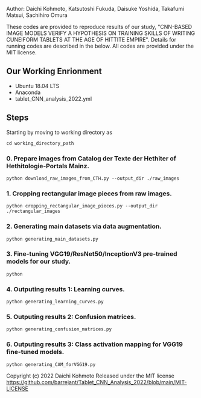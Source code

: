 Author: Daichi Kohmoto, Katsutoshi Fukuda, Daisuke Yoshida, Takafumi Matsui, Sachihiro Omura

These codes are provided to reproduce results of our study, "CNN-BASED IMAGE MODELS VERIFY A HYPOTHESIS ON TRAINING SKILLS OF WRITING CUNEIFORM TABLETS AT THE AGE OF HITTITE EMPIRE". Details for running codes are described in the below. All codes are provided under the MIT license. 

## Our Working Enrionment


- Ubuntu 18.04 LTS
- Anaconda
- tablet_CNN_analysis_2022.yml

## Steps

Starting by moving to working directory as 

```
cd working_directory_path
```

### 0. Prepare images from Catalog der Texte der Hethiter of Hethitologie-Portals Mainz.

```
python download_raw_images_from_CTH.py --output_dir ./raw_images
```


### 1. Cropping rectangular image pieces from raw images.

```
python cropping_rectangular_image_pieces.py --output_dir ./rectangular_images
```

### 2. Generating main datasets via data augmentation.
```
python generating_main_datasets.py
```

### 3. Fine-tuning VGG19/ResNet50/InceptionV3 pre-trained models for our study.
```
python 
```
### 4. Outputing results 1: Learning curves.
```
python generating_learning_curves.py
```
### 5. Outputing results 2: Confusion matrices.
```
python generating_confusion_matrices.py 
```
### 6. Outputing results 3: Class activation mapping for VGG19 fine-tuned models. 
```
python generating_CAM_forVGG19.py 
```


Copyright (c) 2022 Daichi Kohmoto
Released under the MIT license
https://github.com/barrejant/Tablet_CNN_Analysis_2022/blob/main/MIT-LICENSE
